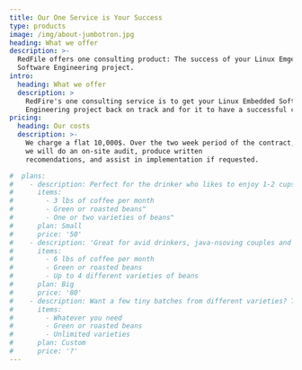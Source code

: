 ```yaml
---
title: Our One Service is Your Success
type: products
image: /img/about-jumbotron.jpg
heading: What we offer
description: >-
  RedFile offers one consulting product: The success of your Linux Emgedded
  Software Engineering project.
intro:
  heading: What we offer
  description: >
    RedFire's one consulting service is to get your Linux Embedded Software
    Engineering project back on track and for it to have a successful conclusion.
pricing:
  heading: Our costs
  description: >-
    We charge a flat 10,000$. Over the two week period of the contract,
    we will do an on-site audit, produce written
    recomendations, and assist in implementation if requested.

#  plans:
#    - description: Perfect for the drinker who likes to enjoy 1-2 cups per day.
#      items:
#        - 3 lbs of coffee per month
#        - Green or roasted beans"
#        - One or two varieties of beans"
#      plan: Small
#      price: '50'
#    - description: 'Great for avid drinkers, java-nsoving couples and bigger crowds'
#      items:
#        - 6 lbs of coffee per month
#        - Green or roasted beans
#        - Up to 4 different varieties of beans
#      plan: Big
#      price: '80'
#    - description: Want a few tiny batches from different varieties? Try our custom plan
#      items:
#        - Whatever you need
#        - Green or roasted beans
#        - Unlimited varieties
#      plan: Custom
#      price: '?'
---
```

